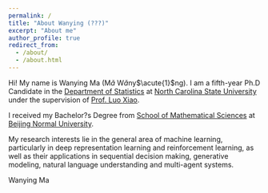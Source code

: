 ```yaml
---
permalink: /
title: "About Wanying (???)"
excerpt: "About me"
author_profile: true
redirect_from: 
  - /about/
  - /about.html
---
```

<!-- font: frutiger -->

Hi! My name is Wanying Ma (M$\check{a}$ W$\check{a}$ny$\acute{1}$ng). I am a fifth-year Ph.D Candidate in the [Department of Statistics](https://stat.ncsu.edu/) at [North Carolina State University](https://www.ncsu.edu/) under the supervision of [Prof. Luo Xiao](https://www.stat.ncsu.edu/people/xiao/). 

I received my Bachelor?s Degree from [School of Mathematical Sciences](math.english.bnu.edu.cn) at [Beijing Normal University](english.bnu.edu.cn).

My research interests lie in the general area of machine learning, particularly in deep representation learning and reinforcement learning, as well as their applications in sequential decision making, generative modeling, natural language understanding and multi-agent systems.


Wanying Ma